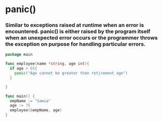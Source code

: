 # panic()

### Similar to exceptions raised at runtime when an error is encountered. panic() is either raised by the program itself when an unexpected error occurs or the programmer throws the exception on purpose for handling particular errors.

```go
package main

func employee(name *string, age int){
  if age > 65{
    panic("Age cannot be greater than retirement age")
  }

}

func main() {
  empName := "Samia"
  age := 75
  employee(&empName, age)
}
```
